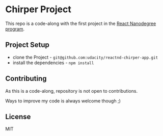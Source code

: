 # Chirper Project

This repo is a code-along with the first project in the [React Nanodegree program](https://www.udacity.com/course/react-nanodegree--nd019).

## Project Setup

* clone the Project - `git@github.com:udacity/reactnd-chirper-app.git`
* install the dependencies - `npm install`

## Contributing
As this is a code-along, repository is not open to contributions.

Ways to improve my code is always welcome though ;)

## License

MIT
